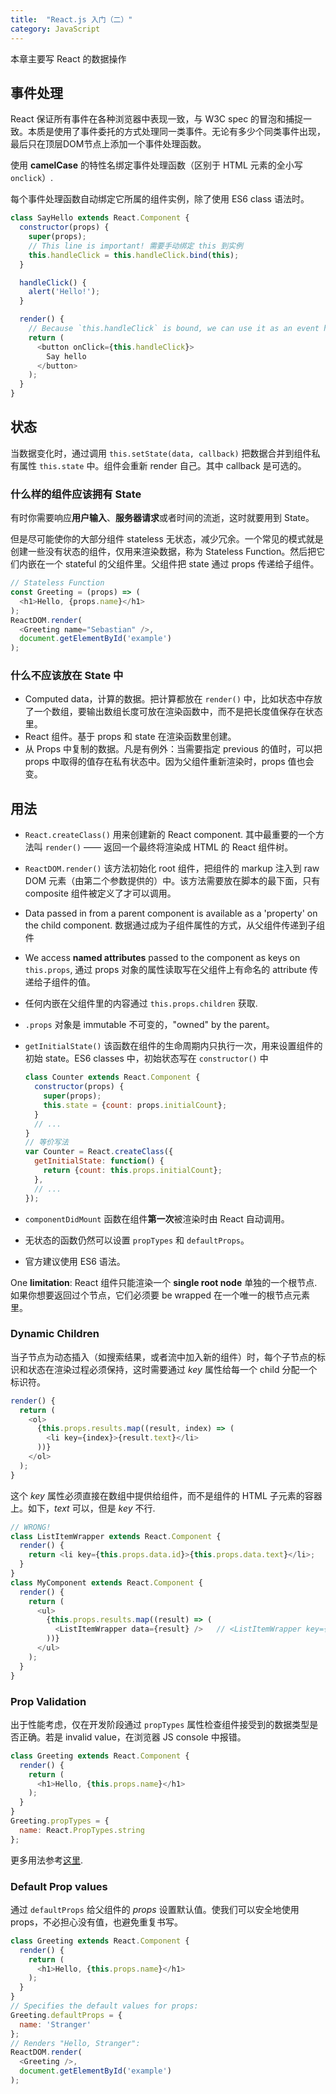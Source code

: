 ```yaml
---
title:  "React.js 入门（二）"
category: JavaScript
---
```

本章主要写 React 的数据操作

## 事件处理

React 保证所有事件在各种浏览器中表现一致，与 W3C spec 的冒泡和捕捉一致。本质是使用了事件委托的方式处理同一类事件。无论有多少个同类事件出现，最后只在顶层DOM节点上添加一个事件处理函数。

使用 **camelCase** 的特性名绑定事件处理函数（区别于 HTML 元素的全小写 `onclick`）.

每个事件处理函数自动绑定它所属的组件实例，除了使用 ES6 class 语法时。

<!--more-->

```js
class SayHello extends React.Component {
  constructor(props) {
    super(props);
    // This line is important! 需要手动绑定 this 到实例
    this.handleClick = this.handleClick.bind(this);
  }

  handleClick() {
    alert('Hello!');
  }

  render() {
    // Because `this.handleClick` is bound, we can use it as an event handler.
    return (
      <button onClick={this.handleClick}>
        Say hello
      </button>
    );
  }
}
```

## 状态

当数据变化时，通过调用 `this.setState(data, callback)` 把数据合并到组件私有属性 `this.state` 中。组件会重新 render 自己。其中 callback 是可选的。

### 什么样的组件应该拥有 State

有时你需要响应**用户输入**、**服务器请求**或者时间的流逝，这时就要用到 State。

但是尽可能使你的大部分组件 stateless 无状态，减少冗余。一个常见的模式就是创建一些没有状态的组件，仅用来渲染数据，称为 Stateless Function。然后把它们内嵌在一个 stateful 的父组件里。父组件把 state 通过 props 传递给子组件。

```js
// Stateless Function
const Greeting = (props) => (
  <h1>Hello, {props.name}</h1>
);
ReactDOM.render(
  <Greeting name="Sebastian" />,
  document.getElementById('example')
);
```

### 什么不应该放在 State 中

+ Computed data，计算的数据。把计算都放在 `render()` 中，比如状态中存放了一个数组，要输出数组长度可放在渲染函数中，而不是把长度值保存在状态里。
+ React 组件。基于 props 和 state 在渲染函数里创建。
+ 从 Props 中复制的数据。凡是有例外：当需要指定 previous 的值时，可以把 props 中取得的值存在私有状态中。因为父组件重新渲染时，props 值也会变。

## 用法

+ `React.createClass()` 用来创建新的 React component. 其中最重要的一个方法叫 `render()` —— 返回一个最终将渲染成 HTML 的 React 组件树。
+ `ReactDOM.render()` 该方法初始化 root 组件，把组件的 markup 注入到 raw DOM 元素（由第二个参数提供的）中。该方法需要放在脚本的最下面，只有 composite 组件被定义了才可以调用。
+ Data passed in from a parent component is available as a 'property' on the child component. 数据通过成为子组件属性的方式，从父组件传递到子组件
+ We access **named attributes** passed to the component as keys on `this.props`, 通过 props 对象的属性读取写在父组件上有命名的 attribute 传递给子组件的值。
+ 任何内嵌在父组件里的内容通过 `this.props.children` 获取.
+ `.props` 对象是 immutable 不可变的，"owned" by the parent。
+ `getInitialState()` 该函数在组件的生命周期内只执行一次，用来设置组件的初始 state。ES6 classes 中，初始状态写在 `constructor()` 中

  ```js
  class Counter extends React.Component {
    constructor(props) {
      super(props);
      this.state = {count: props.initialCount};
    }
    // ...
  }
  // 等价写法
  var Counter = React.createClass({
    getInitialState: function() {
      return {count: this.props.initialCount};
    },
    // ...
  });
  ```

+ `componentDidMount` 函数在组件**第一次**被渲染时由 React 自动调用。
+ 无状态的函数仍然可以设置 `propTypes` 和 `defaultProps`。
+ 官方建议使用 ES6 语法。


One **limitation**: React 组件只能渲染一个 **single root node** 单独的一个根节点. 如果你想要返回过个节点，它们必须要 be wrapped 在一个唯一的根节点元素里。

### Dynamic Children

当子节点为动态插入（如搜索结果，或者流中加入新的组件）时，每个子节点的标识和状态在渲染过程必须保持，这时需要通过 _key_ 属性给每一个 child 分配一个标识符。

```js
render() {
  return (
    <ol>
      {this.props.results.map((result, index) => (
        <li key={index}>{result.text}</li>
      ))}
    </ol>
  );
}
```

这个 _key_ 属性必须直接在数组中提供给组件，而不是组件的 HTML 子元素的容器上。如下，_text_ 可以，但是 _key_ 不行.

```js
// WRONG!
class ListItemWrapper extends React.Component {
  render() {
    return <li key={this.props.data.id}>{this.props.data.text}</li>;
  }
}
class MyComponent extends React.Component {
  render() {
    return (
      <ul>
        {this.props.results.map((result) => (
          <ListItemWrapper data={result} />   // <ListItemWrapper key={result.id} data={result} />
        ))}
      </ul>
    );
  }
}
```

### Prop Validation

出于性能考虑，仅在开发阶段通过 `propTypes` 属性检查组件接受到的数据类型是否正确。若是 invalid value，在浏览器 JS console 中报错。

```js
class Greeting extends React.Component {
  render() {
    return (
      <h1>Hello, {this.props.name}</h1>
    );
  }
}
Greeting.propTypes = {
  name: React.PropTypes.string
};
```

更多用法参考[这里](https://facebook.github.io/react/docs/reusable-components.html).

### Default Prop values

通过 `defaultProps` 给父组件的 _props_ 设置默认值。使我们可以安全地使用 props，不必担心没有值，也避免重复书写。

```js
class Greeting extends React.Component {
  render() {
    return (
      <h1>Hello, {this.props.name}</h1>
    );
  }
}
// Specifies the default values for props:
Greeting.defaultProps = {
  name: 'Stranger'
};
// Renders "Hello, Stranger":
ReactDOM.render(
  <Greeting />,
  document.getElementById('example')
);
```
